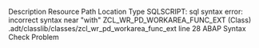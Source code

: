 Description	Resource	Path	Location	Type
SQLSCRIPT: sql syntax error: incorrect syntax near "with"	ZCL_WR_PD_WORKAREA_FUNC_EXT (Class)	.adt/classlib/classes/zcl_wr_pd_workarea_func_ext	line 28	ABAP Syntax Check Problem
